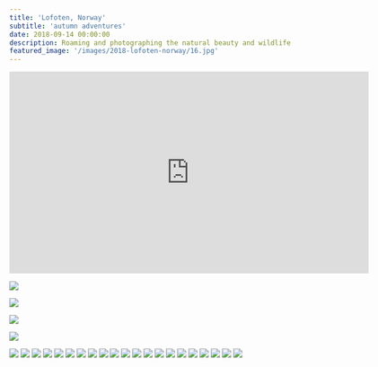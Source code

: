 ```yaml
---
title: 'Lofoten, Norway'
subtitle: 'autumn adventures'
date: 2018-09-14 00:00:00
description: Roaming and photographing the natural beauty and wildlife of Lofoten Norway.
featured_image: '/images/2018-lofoten-norway/16.jpg'
---
```


<iframe src="https://player.vimeo.com/video/407185635" width="640" height="360" frameborder="0" allow="autoplay; fullscreen" allowfullscreen></iframe>

![](/images/2018-lofoten-norway/16.jpg)

![](/images/2018-lofoten-norway/01.jpg)

![](/images/2018-lofoten-norway/02.jpg)

![](/images/2018-lofoten-norway/03.jpg)

<div class="gallery" data-columns="2">
	<img src="/images/2018-lofoten-norway/04.jpg">
	<img src="/images/2018-lofoten-norway/05.jpg">
	<img src="/images/2018-lofoten-norway/06.jpg">
	<img src="/images/2018-lofoten-norway/07.jpg">
	<img src="/images/2018-lofoten-norway/08.jpg">
	<img src="/images/2018-lofoten-norway/09.jpg">
	<img src="/images/2018-lofoten-norway/10.jpg">
	<img src="/images/2018-lofoten-norway/11.jpg">
	<img src="/images/2018-lofoten-norway/12.jpg">
	<img src="/images/2018-lofoten-norway/13.jpg">
	<img src="/images/2018-lofoten-norway/14.jpg">
	<img src="/images/2018-lofoten-norway/15.jpg">
	<img src="/images/2018-lofoten-norway/16.jpg">
	<img src="/images/2018-lofoten-norway/17.jpg">
	<img src="/images/2018-lofoten-norway/18.jpg">
	<img src="/images/2018-lofoten-norway/19.jpg">
	<img src="/images/2018-lofoten-norway/20.jpg">
	<img src="/images/2018-lofoten-norway/trees/01.jpg">
	<img src="/images/2018-lofoten-norway/trees/02.jpg">
	<img src="/images/2018-lofoten-norway/trees/03.jpg">
	<img src="/images/2018-lofoten-norway/trees/04.jpg">
</div>
